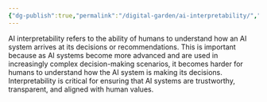 ```yaml
---
{"dg-publish":true,"permalink":"/digital-garden/ai-interpretability/","updated":"2023-12-06T16:37:28.000-07:00"}
---
```


AI interpretability refers to the ability of humans to understand how an AI system arrives at its decisions or recommendations. This is important because as AI systems become more advanced and are used in increasingly complex decision-making scenarios, it becomes harder for humans to understand how the AI system is making its decisions. Interpretability is critical for ensuring that AI systems are trustworthy, transparent, and aligned with human values.
